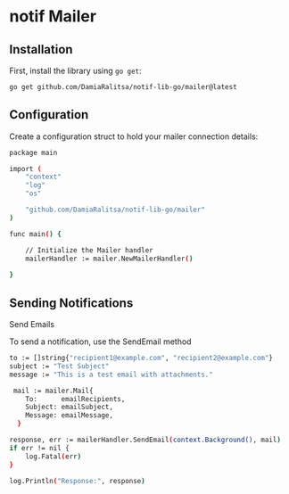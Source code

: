 # notif Mailer

## Installation

First, install the library using `go get`:

```sh
go get github.com/DamiaRalitsa/notif-lib-go/mailer@latest
```

## Configuration

Create a configuration struct to hold your mailer connection details:

```sh
package main

import (
    "context"
    "log"
    "os"

    "github.com/DamiaRalitsa/notif-lib-go/mailer"
)

func main() {

    // Initialize the Mailer handler
    mailerHandler := mailer.NewMailerHandler()
    
}
```

## Sending Notifications

Send Emails

To send a notification, use the SendEmail method

```sh
to := []string{"recipient1@example.com", "recipient2@example.com"}
subject := "Test Subject"
message := "This is a test email with attachments."

 mail := mailer.Mail{
  	To:      emailRecipients,
  	Subject: emailSubject,
  	Message: emailMessage,
  }

response, err := mailerHandler.SendEmail(context.Background(), mail)
if err != nil {
    log.Fatal(err)
}

log.Println("Response:", response)
```